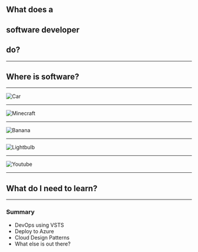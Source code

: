 ## What does a 
## __software developer__ 
## do?
---
## Where is software?
---

![Car](https://easydrawingguides-7512.kxcdn.com/wp-content/uploads/2017/01/How-to-Draw-a-cartoon-car-20.png)

---

![Minecraft](https://res.cloudinary.com/lmn/image/upload/c_limit,h_360,w_640/e_sharpen:100/f_auto,fl_lossy,q_auto/v1/gameskinnyc/1/0/4/1046265-minecraft-wallpaper-download-ps3-0f48f.jpg)

---

![Banana](https://media.istockphoto.com/photos/banana-picture-id183380744?k=6&m=183380744&s=612x612&w=0&h=q64r-Nb2A3486LyE_9frNSlFHWDcJPL6PDJ_TwxzsdQ=)

---

![Lightbulb](https://assets.pcmag.com/media/images/421626-philips-hue-white-e26-smart-bulb.jpg?width=640&height=471)

---

![Youtube](https://pmcvariety.files.wordpress.com/2017/09/youtube-logo.png?w=896&h=504&crop=1)

---

## What do I need to learn?

---
### Summary

* DevOps using VSTS
* Deploy to Azure
* Cloud Design Patterns
* What else is out there?
